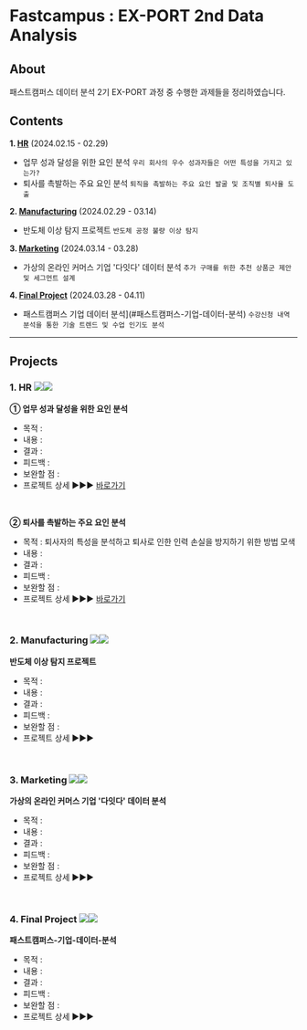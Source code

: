 # Fastcampus : EX-PORT 2nd Data Analysis 
## About
패스트캠퍼스 데이터 분석 2기 EX-PORT 과정 중 수행한 과제들을 정리하였습니다.  

## Contents

**1. [HR](#1-HR)** (2024.02.15 - 02.29)  
   * 업무 성과 달성을 위한 요인 분석
     ```우리 회사의 우수 성과자들은 어떤 특성을 가지고 있는가?```  
   * 퇴사를 촉발하는 주요 요인 분석
     ```퇴직을 촉발하는 주요 요인 발굴 및 조직별 퇴사율 도출```

**2. [Manufacturing](#2-Manufacturing)** (2024.02.29 - 03.14)  
   * 반도체 이상 탐지 프로젝트
     ```반도체 공정 불량 이상 탐지```
 
**3. [Marketing](#3-Marketing)** (2024.03.14 - 03.28)  
   * 가상의 온라인 커머스 기업 '다잇다' 데이터 분석
     ```추가 구매를 위한 추천 상품군 제안 및 세그먼트 설계```
   
**4. [Final Project](#4-Final-project)** (2024.03.28 - 04.11)  
   * 패스트캠퍼스 기업 데이터 분석](#패스트캠퍼스-기업-데이터-분석)
     ```수강신청 내역 분석을 통한 기술 트렌드 및 수업 인기도 분석```

---  

## Projects
### 1. HR <img src="https://img.shields.io/badge/Microsoft_Excel-217346?style=flat&logo=microsoft-excel&logoColor=white"><img src="https://img.shields.io/badge/Microsoft_PowerPoint-B7472A?style=flat&logo=microsoft-powerpoint&logoColor=white">
**① 업무 성과 달성을 위한 요인 분석**
- 목적 :
- 내용 : 
- 결과 :
- 피드백 :
- 보완할 점 : 
- 프로젝트 상세 ▶▶▶ [바로가기](https://github.com/HANISY/PORTFOLIO/tree/main/HR/01_Performance_Rating)  
</br>

**② 퇴사를 촉발하는 주요 요인 분석** 
- 목적 : 퇴사자의 특성을 분석하고 퇴사로 인한 인력 손실을 방지하기 위한 방법 모색
- 내용 : 
- 결과 :
- 피드백 :
- 보완할 점 : 
- 프로젝트 상세 ▶▶▶ [바로가기](https://github.com/HANISY/PORTFOLIO/tree/main/HR/02_Attrition)
</br>

### 2. Manufacturing <img src="https://img.shields.io/badge/Google Colab-F9AB00?style=flat&logo=Google Colab&logoColor=white"><img src="https://img.shields.io/badge/Python-3776AB?style=flat&logo=python&logoColor=white">
**반도체 이상 탐지 프로젝트** 
- 목적 : 
- 내용 : 
- 결과 :
- 피드백 :
- 보완할 점 : 
- 프로젝트 상세 ▶▶▶
</br>

### 3. Marketing <img src="https://img.shields.io/badge/Google Colab-F9AB00?style=flat&logo=Google Colab&logoColor=white"><img src="https://img.shields.io/badge/Python-3776AB?style=flat&logo=python&logoColor=white">
**가상의 온라인 커머스 기업 '다잇다' 데이터 분석**
- 목적 : 
- 내용 : 
- 결과 :
- 피드백 :
- 보완할 점 : 
- 프로젝트 상세 ▶▶▶
</br>

### 4. Final Project <img src="https://img.shields.io/badge/Google Colab-F9AB00?style=flat&logo=Google Colab&logoColor=white"><img src="https://img.shields.io/badge/Python-3776AB?style=flat&logo=python&logoColor=white">
**패스트캠퍼스-기업-데이터-분석**
- 목적 : 
- 내용 : 
- 결과 :
- 피드백 :
- 보완할 점 : 
- 프로젝트 상세 ▶▶▶

